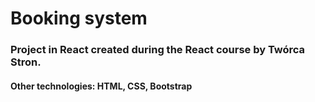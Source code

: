 # Booking system

### Project in React created during the React course by Twórca Stron.

#### Other technologies: HTML, CSS, Bootstrap
